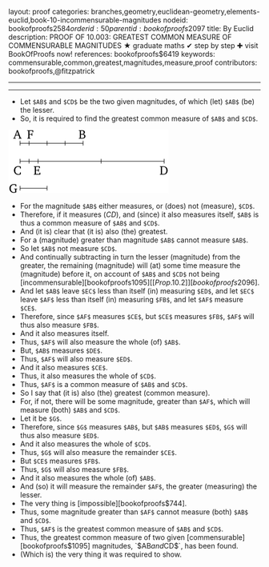 layout: proof
categories: branches,geometry,euclidean-geometry,elements-euclid,book-10-incommensurable-magnitudes
nodeid: bookofproofs$2584
orderid: 50
parentid: bookofproofs$2097
title: By Euclid
description: PROOF OF 10.003: GREATEST COMMON MEASURE OF COMMENSURABLE MAGNITUDES &#9733; graduate maths &#10004; step by step &#10010; visit BookOfProofs now!
references: bookofproofs$6419
keywords: commensurable,common,greatest,magnitudes,measure,proof
contributors: bookofproofs,@fitzpatrick

---


---



* Let `$AB$` and `$CD$` be the two given magnitudes, of which (let) `$AB$` (be) the lesser.
* So, it is required to find the greatest common measure of `$AB$` and `$CD$`.

![fig003e](https://github.com/bookofproofs/bookofproofs.github.io/blob/main/_sources/_assets/images/euclid/Book10/fig003e.png?raw=true)

* For the magnitude `$AB$` either measures, or (does) not (measure), `$CD$`.
* Therefore, if it measures ($CD$), and (since) it also measures itself, `$AB$` is thus a common measure of `$AB$` and `$CD$`.
* And (it is) clear that (it is) also (the) greatest.
* For a (magnitude) greater than magnitude `$AB$` cannot measure `$AB$`.
* So let `$AB$` not measure `$CD$`.
* And continually subtracting in turn the lesser (magnitude) from the greater, the remaining (magnitude) will (at) some time measure the (magnitude) before it, on account of `$AB$` and `$CD$` not being [incommensurable][bookofproofs$1095] [[Prop. 10.2]][bookofproofs$2096].
* And let `$AB$` leave `$EC$` less than itself (in) measuring `$ED$`, and let `$EC$` leave `$AF$` less than itself (in) measuring `$FB$`, and let `$AF$` measure `$CE$`.
* Therefore, since `$AF$` measures `$CE$`, but `$CE$` measures `$FB$`, `$AF$` will thus also measure `$FB$`.
* And it also measures itself.
* Thus, `$AF$` will also measure the whole (of) `$AB$`.
* But, `$AB$` measures `$DE$`.
* Thus, `$AF$` will also measure `$ED$`.
* And it also measures `$CE$`.
* Thus, it also measures the whole of `$CD$`.
* Thus, `$AF$` is a common measure of `$AB$` and `$CD$`.
* So I say that (it is) also (the) greatest (common measure).
* For, if not, there will be some magnitude, greater than `$AF$`, which will measure (both) `$AB$` and `$CD$`.
* Let it be `$G$`.
* Therefore, since `$G$` measures `$AB$`, but `$AB$` measures `$ED$`, `$G$` will thus also measure `$ED$`.
* And it also measures the whole of `$CD$`.
* Thus, `$G$` will also measure the remainder `$CE$`.
* But `$CE$` measures `$FB$`.
* Thus, `$G$` will also measure `$FB$`.
* And it also measures the whole (of) `$AB$`.
* And (so) it will measure the remainder `$AF$`, the greater (measuring) the lesser.
* The very thing is [impossible][bookofproofs$744].
* Thus, some magnitude greater than `$AF$` cannot measure (both) `$AB$` and `$CD$`.
* Thus, `$AF$` is the greatest common measure of `$AB$` and `$CD$`.
* Thus, the greatest common measure of two given [commensurable][bookofproofs$1095] magnitudes, `$AB$` and `$CD$`, has been found.
* (Which is) the very thing it was required to show.
